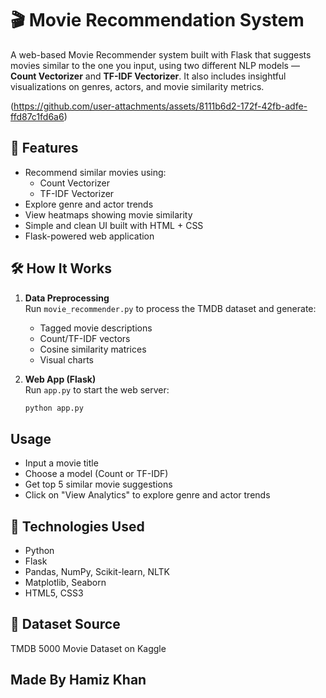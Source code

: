 # 🎬 Movie Recommendation System

A web-based Movie Recommender system built with Flask that suggests movies similar to the one you input, using two different NLP models — **Count Vectorizer** and **TF-IDF Vectorizer**. It also includes insightful visualizations on genres, actors, and movie similarity metrics.

(https://github.com/user-attachments/assets/8111b6d2-172f-42fb-adfe-ffd87c1fd6a6)



## 🚀 Features

- Recommend similar movies using:
  - Count Vectorizer
  - TF-IDF Vectorizer
- Explore genre and actor trends
- View heatmaps showing movie similarity
- Simple and clean UI built with HTML + CSS
- Flask-powered web application

## 🛠️ How It Works

1. **Data Preprocessing**  
   Run `movie_recommender.py` to process the TMDB dataset and generate:
   - Tagged movie descriptions
   - Count/TF-IDF vectors
   - Cosine similarity matrices
   - Visual charts

2. **Web App (Flask)**  
   Run `app.py` to start the web server:
   ```bash
   python app.py

## Usage

- Input a movie title
- Choose a model (Count or TF-IDF)
- Get top 5 similar movie suggestions
- Click on "View Analytics" to explore genre and actor trends

## 🧠 Technologies Used

- Python
- Flask
- Pandas, NumPy, Scikit-learn, NLTK
- Matplotlib, Seaborn
- HTML5, CSS3

## 📁 Dataset Source
TMDB 5000 Movie Dataset on Kaggle

## Made By Hamiz Khan
